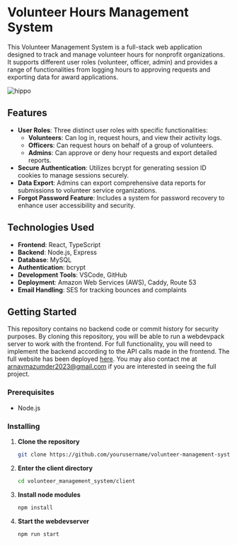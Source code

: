 # Volunteer Hours Management System

This Volunteer Management System is a full-stack web application designed to track and manage volunteer hours for nonprofit organizations. It supports different user roles (volunteer, officer, admin) and provides a range of functionalities from logging hours to approving requests and exporting data for award applications.

![hippo](https://media.giphy.com/media/v1.Y2lkPTc5MGI3NjExenFpMXFnMDByMzIwcXQzeWR5cXd6bWZla2o5YjE2aDdmZjNmbXh2biZlcD12MV9pbnRlcm5hbF9naWZfYnlfaWQmY3Q9Zw/XOQQw44sg1H0Iak4Oj/giphy.gif)



## Features

- **User Roles**: Three distinct user roles with specific functionalities:
  - **Volunteers**: Can log in, request hours, and view their activity logs.
  - **Officers**: Can request hours on behalf of a group of volunteers.
  - **Admins**: Can approve or deny hour requests and export detailed reports.
- **Secure Authentication**: Utilizes bcrypt for generating session ID cookies to manage sessions securely.
- **Data Export**: Admins can export comprehensive data reports for submissions to volunteer service organizations.
- **Forgot Password Feature**: Includes a system for password recovery to enhance user accessibility and security.

## Technologies Used

- **Frontend**: React, TypeScript
- **Backend**: Node.js, Express
- **Database**: MySQL
- **Authentication**: bcrypt
- **Development Tools**: VSCode, GitHub
- **Deployment**: Amazon Web Services (AWS), Caddy, Route 53
- **Email Handling**: SES for tracking bounces and complaints

## Getting Started
This repository contains no backend code or commit history for security purposes. By cloning this repository, you will be able to run a webdevpack server to work with the frontend. For full functionality, you will need to implement the backend according to the API calls made in the frontend. The full website has been deployed <a href=https://volunteers.surdaan.org>here<a>. You may also contact me at arnavmazumder2023@gmail.com if you are interested in seeing the full project.

### Prerequisites

- Node.js

### Installing

1. **Clone the repository**
   ```bash
   git clone https://github.com/yourusername/volunteer-management-system.git

2. **Enter the client directory**
   ```bash
   cd volunteer_management_system/client

3. **Install node modules**
   ```bash
   npm install

4. **Start the webdevserver**
   ```bash
   npm run start

